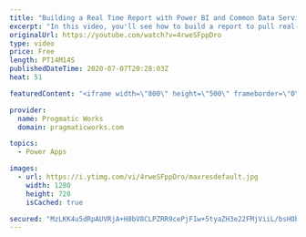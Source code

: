 ```yaml
---
title: "Building a Real Time Report with Power BI and Common Data Services (CDS)"
excerpt: "In this video, you'll see how to build a report to pull real-time analytics out of Common Data Services (CDS). To do this, you'll see the latest feature in Power Apps CDS to turn on TDS mode to enable Power BI Direct Query.   Pragmatic Works Classes and Consulting : https://www.pragmaticworks.com"
originalUrl: https://youtube.com/watch?v=4rweSFppDro
type: video
price: Free
length: PT14M14S
publishedDateTime: 2020-07-07T20:28:03Z
heat: 51

featuredContent: "<iframe width=\"800\" height=\"500\" frameborder=\"0\" src=\"https://www.youtube.com/embed/4rweSFppDro\" allow=\"accelerometer; autoplay; encrypted-media; gyroscope; picture-in-picture\" allowfullscreen></iframe>"

provider:
  name: Progmatic Works
  domain: pragmaticworks.com

topics:
  - Power Apps

images:
  - url: https://i.ytimg.com/vi/4rweSFppDro/maxresdefault.jpg
    width: 1280
    height: 720
    isCached: true

secured: "MzLKK4u5dRpAUVRjA+H8bV8CLPZRR9cePjF1w+5tyaZH3e22FMjViiL/bsHOb1bh9N2RHTFhV+jfAfINjbS6DsRsolS+rPEZ7EqzyenccCfSZ6GhRObbnMcyw01QF6jbhXvU1iO3LsxR9Rdk6UbYRrS6qNTnXg03qbPj60n+y/FJ6L80/kYmSjyZX1B4F2i+G/9upEG+4WHlZoR4Vh9tGdfIwuM0ZZg9adCEVI4yKhQ1NuWVQgL2z9Ou9nCDgS+bMqcJwwZ1EcwgtDq980Q68aQs8G0ozB9r5vb6di1QyYwu/sn0OH8KwEevre3pBQOaBmwu7Er727ahRrezm4P64e+k79XSoukQiMYG748yIIEbL0ruiytuntpMEV2BlMMOsz12UVWclu6yw3N0pmdn6I9QhSQwcn05m+W1Ol2E9zo=;TKHGL04Ok/SRfv0lDEQXbQ=="
---
```



